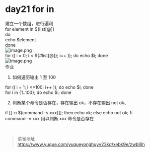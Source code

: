 # day21 for in
建立一个数组，进行遍利  
 for element in ${list[@]}  
 do  
echo $element  
done  
![image.png](https://cdn.nlark.com/yuque/0/2022/png/1572912/1659315787022-0774db11-8086-43fd-9dfb-7bc287146e30.png#clientId=u25276e40-03db-4&from=paste&height=248&id=ue121f0a6&name=image.png&originHeight=248&originWidth=924&originalType=binary&ratio=1&rotation=0&showTitle=false&size=26955&status=done&style=none&taskId=u539f582e-a66a-43f6-8831-54231ee2969&title=&width=924)  
for (( i = 0; i < ${#list[@]}; i++ )); do echo $i; done  
![image.png](https://cdn.nlark.com/yuque/0/2022/png/1572912/1659315835269-a7a7eaa3-a70f-40cc-994f-fb9fe2dfe702.png#clientId=u25276e40-03db-4&from=paste&height=190&id=u1924a01e&name=image.png&originHeight=190&originWidth=972&originalType=binary&ratio=1&rotation=0&showTitle=false&size=23891&status=done&style=none&taskId=u6c760246-bffd-46a3-b2fb-c13739a2fb8&title=&width=972)  
作业

1. 如何遍历输出 1 至 100

for (( i = 1; i <=100; i++ )); do echo $i; done  
for i in {1..100}; do echo $i; done

2. 判断某个命令是否存在，存在输出 ok，不存在输出 not ok、

if [[-n $(command -v xxx)]]; then echo ok; else echo not ok; fi  
command -v xxx 用以判断 xxx 命令是否存在

<br>
  
> 语雀地址 https://www.yuque.com/yuqueyonghuyv23kd/xebk9e/zwbl6h